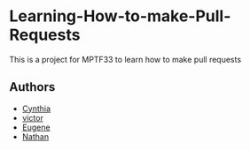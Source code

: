 # Learning-How-to-make-Pull-Requests
This is a project for MPTF33 to learn how to make pull requests

## Authors


- [Cynthia](https://github.com/kasambuli)
- [victor](https://github.com/Davincii254)
- [Eugene](https://github.com/Eugene2001-boom)
- [Nathan](https://github.com/Tu276)
